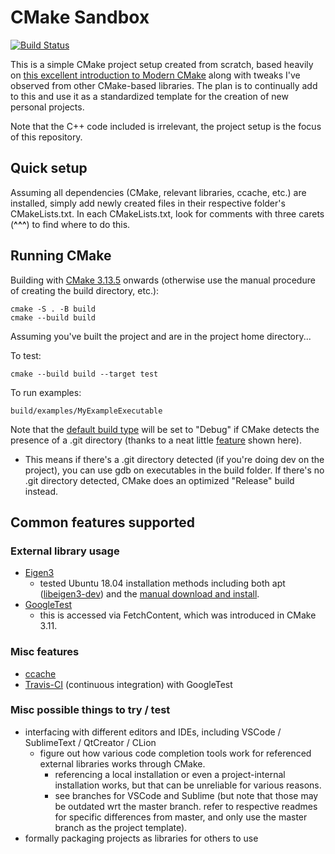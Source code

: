 # CMake Sandbox
[![Build Status](https://travis-ci.com/tedklin/cmake_sandbox.svg?branch=master)](https://travis-ci.com/tedklin/cmake_sandbox)

This is a simple CMake project setup created from scratch, based heavily on [this excellent introduction to Modern CMake](https://cliutils.gitlab.io/modern-cmake/) along with tweaks I've observed from other CMake-based libraries.
The plan is to continually add to this and use it as a standardized template for the creation of new personal projects.

Note that the C++ code included is irrelevant, the project setup is the focus of this repository.

## Quick setup

Assuming all dependencies (CMake, relevant libraries, ccache, etc.) are installed, simply add newly created files in their respective folder's CMakeLists.txt. In each CMakeLists.txt, look for comments with three carets (**^^^**) to find where to do this.

## Running CMake

Building with [CMake 3.13.5](https://cmake.org/cmake/help/v3.13/manual/cmake.1.html) onwards (otherwise use the manual procedure of creating the build directory, etc.):
~~~
cmake -S . -B build
cmake --build build
~~~

Assuming you've built the project and are in the project home directory...

To test:
~~~
cmake --build build --target test
~~~

To run examples:
~~~
build/examples/MyExampleExecutable
~~~

Note that the [default build type](https://cmake.org/cmake/help/v3.11/variable/CMAKE_BUILD_TYPE.html) will be set to "Debug" if CMake detects the presence of a .git directory (thanks to a neat little [feature](https://blog.kitware.com/cmake-and-the-default-build-type/) shown here). 
- This means if there's a .git directory detected (if you're doing dev on the project), you can use gdb on executables in the build folder. If there's no .git directory detected, CMake does an optimized "Release" build instead.

## Common features supported

### External library usage
- [Eigen3](https://eigen.tuxfamily.org/dox/TopicCMakeGuide.html) 
  - tested Ubuntu 18.04 installation methods including both apt ([libeigen3-dev](https://packages.ubuntu.com/bionic/libeigen3-dev)) and the [manual download and install](http://eigen.tuxfamily.org/index.php?title=Main_Page).
- [GoogleTest](https://github.com/google/googletest)
  - this is accessed via FetchContent, which was introduced in CMake 3.11.

### Misc features
- [ccache](https://github.com/ccache/ccache)
- [Travis-CI](https://travis-ci.com/github/tedklin/cmake_sandbox) (continuous integration) with GoogleTest

### Misc possible things to try / test
- interfacing with different editors and IDEs, including VSCode / SublimeText / QtCreator / CLion
  - figure out how various code completion tools work for referenced external libraries works through CMake.
      - referencing a local installation or even a project-internal installation works, but that can be unreliable for various reasons.
      - see branches for VSCode and Sublime (but note that those may be outdated wrt the master branch. refer to respective readmes for specific differences from master, and only use the master branch as the project template).
- formally packaging projects as libraries for others to use
